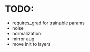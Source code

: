 # TODO:
* requires_grad for trainable params
* noise
* normalization
* mirror aug
* move init to layers
